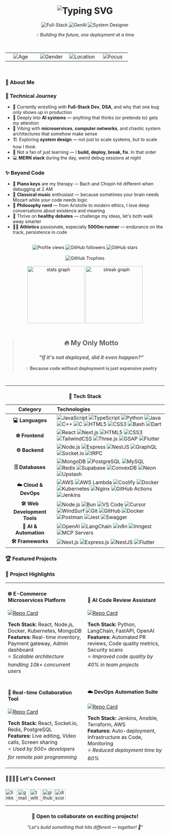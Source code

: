 <div align="center">

<!-- Header Section -->
<h1>
  <img src="https://readme-typing-svg.herokuapp.com?font=JetBrains+Mono&weight=800&size=35&pause=1000&color=6366F1&center=true&vCenter=true&width=600&lines=Hi+👋+I'm+Maitrek+Patel;Full-Stack+Developer;GenAI+Enthusiast;System+Designer" alt="Typing SVG" />
</h1>

<p align="center">
  <img src="https://img.shields.io/badge/🚀_Full--Stack-Developer-667eea?style=for-the-badge&labelColor=1a1a2e&color=667eea" alt="Full-Stack"/>
  <img src="https://img.shields.io/badge/🤖_GenAI-Developer-f093fb?style=for-the-badge&labelColor=1a1a2e&color=f093fb" alt="GenAI"/>
  <img src="https://img.shields.io/badge/🎯_System-Designer-4facfe?style=for-the-badge&labelColor=1a1a2e&color=4facfe" alt="System Designer"/>
</p>

<p align="center">
  <em>💡 Building the future, one deployment at a time</em>
</p>

<br>

<!-- Personal Info Cards -->
<table border="0" cellspacing="10" cellpadding="0" width="100%" align="center">
<tr align="center">
<td width="25%">
  <img src="https://img.shields.io/badge/👤_Age-22_years-4facfe?style=for-the-badge&labelColor=0f172a&color=4facfe" alt="Age" />
</td>
<td width="25%">
  <img src="https://img.shields.io/badge/🚹_Gender-Male-f093fb?style=for-the-badge&labelColor=0f172a&color=f093fb" alt="Gender" />
</td>
<td width="25%">
  <img src="https://img.shields.io/badge/📍_Location-India-81c784?style=for-the-badge&labelColor=0f172a&color=81c784" alt="Location" />
</td>
<td width="25%">
  <img src="https://img.shields.io/badge/🎯_Focus-GenAI_&_Systems-667eea?style=for-the-badge&labelColor=0f172a&color=667eea" alt="Focus" />
</td>
</tr>
</table>

<br>

<!-- About Me Section -->
<div align="left">

<h3>💭 About Me</h3>

### 🚀 Technical Journey
- 🧠 Currently wrestling with **Full-Stack Dev**, **DSA**, and why that one bug only shows up in production
- 🤖 Deeply into **AI systems** — anything that thinks (or pretends to) gets my attention  
- 🧩 Vibing with **microservices**, **computer networks**, and chaotic system architectures that somehow make sense
- 🏗️ Exploring **system design** — not just to scale systems, but to scale how I think
- 🔧 Not a fan of just learning — I **build, deploy, break, fix**. In that order
- 💻 **MERN stack** during the day, weird debug sessions at night


### ✨ Beyond Code  
- 🎹 **Piano keys** are my therapy — Bach and Chopin hit different when debugging at 2 AM
- 🎼 **Classical music** enthusiast — because sometimes your brain needs Mozart while your code needs logic
- 🤔 **Philosophy nerd** — from Aristotle to modern ethics, I love deep conversations about existence and meaning
- 💬 Thrive on **healthy debates** — challenge my ideas, let's both walk away smarter
- 🏃‍♂️ **Athletics** passionate, especially **5000m runner** — endurance on the track, persistence in code

</div>

<br>

<div align="center">
  <img src="https://komarev.com/ghpvc/?username=maitrekpatel1612&label=Profile%20views&color=9D4EDD&style=for-the-badge" alt="Profile views" />
  <img src="https://img.shields.io/github/followers/maitrekpatel1612?label=Followers&style=for-the-badge&color=9D4EDD" alt="GitHub followers" />
  <img src="https://img.shields.io/github/stars/maitrekpatel1612?label=Total%20Stars&style=for-the-badge&color=9D4EDD" alt="GitHub stars" />
</div>

<br>

<div align="center">
  <img src="https://github-profile-trophy.vercel.app/?username=maitrekpatel1612&theme=dracula&no-frame=false&no-bg=false&margin-w=4&row=1&column=6" alt="GitHub Trophies" />
</div>

<br>

<div align="center">
  <img src="https://github-readme-stats.vercel.app/api?username=maitrekpatel1612&hide_title=false&hide_rank=false&show_icons=true&include_all_commits=true&count_private=true&disable_animations=false&theme=dracula&locale=en&hide_border=false&border_radius=10" height="180" alt="stats graph"  />
  <img src="https://streak-stats.demolab.com?user=maitrekpatel1612&locale=en&mode=daily&theme=dracula&hide_border=false&border_radius=10" height="180" alt="streak graph"  />
</div>

<br>

</div>


<div align="center">

> ## 🔥 **My Only Motto**
> ### *"If it's not deployed, did it even happen?"*
> 
> 💡 **Because code without deployment is just expensive poetry**

</div>

<br>

---

<h3 align="center">🔬 Tech Stack</h3>

<div align="center">

| **Category** | **Technologies** |
|:---:|:---|
| **💻 Languages** | ![JavaScript](https://img.shields.io/badge/JS-F7DF1E?style=flat-square&logo=javascript&logoColor=black) ![TypeScript](https://img.shields.io/badge/TS-007ACC?style=flat-square&logo=typescript&logoColor=white) ![Python](https://img.shields.io/badge/Python-3776AB?style=flat-square&logo=python&logoColor=white) ![Java](https://img.shields.io/badge/Java-ED8B00?style=flat-square&logo=java&logoColor=white) ![C++](https://img.shields.io/badge/C++-00599C?style=flat-square&logo=c%2B%2B&logoColor=white) ![C](https://img.shields.io/badge/C-00599C?style=flat-square&logo=c&logoColor=white) ![HTML5](https://img.shields.io/badge/HTML5-E34F26?style=flat-square&logo=html5&logoColor=white) ![CSS3](https://img.shields.io/badge/CSS3-1572B6?style=flat-square&logo=css3&logoColor=white) ![Bash](https://img.shields.io/badge/Bash-4EAA25?style=flat-square&logo=gnubash&logoColor=white) ![Dart](https://img.shields.io/badge/Dart-0175C2?style=flat-square&logo=dart&logoColor=white) |
| **🌐 Frontend** | ![React](https://img.shields.io/badge/React-61DAFB?style=flat-square&logo=react&logoColor=black) ![Next.js](https://img.shields.io/badge/Next.js-000?style=flat-square&logo=next.js&logoColor=white) ![HTML5](https://img.shields.io/badge/HTML5-E34F26?style=flat-square&logo=html5&logoColor=white) ![CSS3](https://img.shields.io/badge/CSS3-1572B6?style=flat-square&logo=css3&logoColor=white) ![TailwindCSS](https://img.shields.io/badge/Tailwind-38B2AC?style=flat-square&logo=tailwind-css&logoColor=white) ![Three.js](https://img.shields.io/badge/Three.js-000?style=flat-square&logo=three.js&logoColor=white) ![GSAP](https://img.shields.io/badge/GSAP-88CE02?style=flat-square&logo=greensock&logoColor=white) ![Flutter](https://img.shields.io/badge/Flutter-02569B?style=flat-square&logo=flutter&logoColor=white) |
| **⚙️ Backend** | ![Node.js](https://img.shields.io/badge/Node.js-43853D?style=flat-square&logo=node.js&logoColor=white) ![Express](https://img.shields.io/badge/Express-000?style=flat-square&logo=express&logoColor=white) ![NestJS](https://img.shields.io/badge/NestJS-E0234E?style=flat-square&logo=nestjs&logoColor=white) ![GraphQL](https://img.shields.io/badge/GraphQL-E10098?style=flat-square&logo=graphql&logoColor=white) ![Socket.io](https://img.shields.io/badge/Socket.io-010101?style=flat-square&logo=socket.io&logoColor=white) ![tRPC](https://img.shields.io/badge/tRPC-2596BE?style=flat-square&logo=trpc&logoColor=white) |
| **🗄️ Databases** | ![MongoDB](https://img.shields.io/badge/MongoDB-4EA94B?style=flat-square&logo=mongodb&logoColor=white) ![PostgreSQL](https://img.shields.io/badge/PostgreSQL-316192?style=flat-square&logo=postgresql&logoColor=white) ![MySQL](https://img.shields.io/badge/MySQL-4479A1?style=flat-square&logo=mysql&logoColor=white) ![Redis](https://img.shields.io/badge/Redis-DC382D?style=flat-square&logo=redis&logoColor=white) ![Supabase](https://img.shields.io/badge/Supabase-3ECF8E?style=flat-square&logo=supabase&logoColor=white) ![ConvexDB](https://img.shields.io/badge/ConvexDB-FF6B6B?style=flat-square&logo=convex&logoColor=white) ![Neon](https://img.shields.io/badge/Neon-008FFF?style=flat-square&logo=neon&logoColor=white) ![Upstash](https://img.shields.io/badge/Upstash-00E9A3?style=flat-square&logo=upstash&logoColor=white) |
| **☁️ Cloud & DevOps** | ![AWS](https://img.shields.io/badge/AWS-232F3E?style=flat-square&logo=amazon-aws&logoColor=white) ![AWS Lambda](https://img.shields.io/badge/AWS_Lambda-FF9900?style=flat-square&logo=aws-lambda&logoColor=white) ![Coolify](https://img.shields.io/badge/Coolify-3B82F6?style=flat-square&logo=digitalocean&logoColor=white) ![Docker](https://img.shields.io/badge/Docker-2496ED?style=flat-square&logo=docker&logoColor=white) ![Kubernetes](https://img.shields.io/badge/K8s-326CE5?style=flat-square&logo=kubernetes&logoColor=white) ![Nginx](https://img.shields.io/badge/Nginx-009639?style=flat-square&logo=nginx&logoColor=white) ![GitHub Actions](https://img.shields.io/badge/GH_Actions-2088FF?style=flat-square&logo=github-actions&logoColor=white) ![Jenkins](https://img.shields.io/badge/Jenkins-D24939?style=flat-square&logo=jenkins&logoColor=white) |
| **🛠️ Web Development Tools** | ![Node.js](https://img.shields.io/badge/Node.js-43853D?style=flat-square&logo=node.js&logoColor=white) ![Bun](https://img.shields.io/badge/Bun-000000?style=flat-square&logo=bun&logoColor=white) ![VS Code](https://img.shields.io/badge/VS_Code-007ACC?style=flat-square&logo=visual-studio-code&logoColor=white) ![Cursor](https://img.shields.io/badge/Cursor-3B82F6?style=flat-square&logo=cursor&logoColor=white) ![WindSurf](https://img.shields.io/badge/WindSurf-14B8A6?style=flat-square&logo=tailwind-css&logoColor=white) ![Git](https://img.shields.io/badge/Git-F05032?style=flat-square&logo=git&logoColor=white) ![GitHub](https://img.shields.io/badge/GitHub-181717?style=flat-square&logo=github&logoColor=white) ![Docker](https://img.shields.io/badge/Docker-2496ED?style=flat-square&logo=docker&logoColor=white) ![Postman](https://img.shields.io/badge/Postman-FF6C37?style=flat-square&logo=postman&logoColor=white) ![Jest](https://img.shields.io/badge/Jest-C21325?style=flat-square&logo=jest&logoColor=white) ![Swagger](https://img.shields.io/badge/Swagger-85EA2D?style=flat-square&logo=swagger&logoColor=black) |
| **🤖 AI & Automation** | ![OpenAI](https://img.shields.io/badge/OpenAI-412991?style=flat-square&logo=openai&logoColor=white) ![LangChain](https://img.shields.io/badge/LangChain-1C3C3C?style=flat-square&logo=langchain&logoColor=white) ![n8n](https://img.shields.io/badge/n8n-F76808?style=flat-square&logo=n8n&logoColor=white) ![Inngest](https://img.shields.io/badge/Inngest-FF6B35?style=flat-square&logo=data&logoColor=white) ![MCP Servers](https://img.shields.io/badge/MCP-000000?style=flat-square&logo=minecraft&logoColor=white) |
| **🛠️ Frameworks** | ![Next.js](https://img.shields.io/badge/Next.js-000000?style=flat-square&logo=next.js&logoColor=white) ![Express.js](https://img.shields.io/badge/Express.js-000000?style=flat-square&logo=express&logoColor=white) ![NestJS](https://img.shields.io/badge/NestJS-E0234E?style=flat-square&logo=nestjs&logoColor=white) ![Flutter](https://img.shields.io/badge/Flutter-02569B?style=flat-square&logo=flutter&logoColor=white) |

</div>


###

<h3 align="left">🏆 Featured Projects</h3>

###

<div align="left">

### 🚀 **Project Highlights**

<table>
<tr>
<td width="50%">

#### 🌐 **E-Commerce Microservices Platform**
[![Repo Card](https://github-readme-stats.vercel.app/api/pin/?username=maitrekpatel1612&repo=ecommerce-microservices&theme=dracula)](https://github.com/maitrekpatel1612/ecommerce-microservices)

**Tech Stack:** React, Node.js, Docker, Kubernetes, MongoDB  
**Features:** Real-time inventory, Payment gateway, Admin dashboard  
⭐ *Scalable architecture handling 10k+ concurrent users*

</td>
<td width="50%">

#### 🤖 **AI Code Review Assistant**
[![Repo Card](https://github-readme-stats.vercel.app/api/pin/?username=maitrekpatel1612&repo=ai-code-reviewer&theme=dracula)](https://github.com/maitrekpatel1612/ai-code-reviewer)

**Tech Stack:** Python, LangChain, FastAPI, OpenAI  
**Features:** Automated PR reviews, Code quality metrics, Security scans  
⭐ *Improved code quality by 40% in team projects*

</td>
</tr>
<tr>
<td width="50%">

#### 📱 **Real-time Collaboration Tool**
[![Repo Card](https://github-readme-stats.vercel.app/api/pin/?username=maitrekpatel1612&repo=realtime-collab&theme=dracula)](https://github.com/maitrekpatel1612/realtime-collab)

**Tech Stack:** React, Socket.io, Redis, PostgreSQL  
**Features:** Live editing, Video calls, Screen sharing  
⭐ *Used by 500+ developers for remote pair programming*

</td>
<td width="50%">

#### ☁️ **DevOps Automation Suite**
[![Repo Card](https://github-readme-stats.vercel.app/api/pin/?username=maitrekpatel1612&repo=devops-automation&theme=dracula)](https://github.com/maitrekpatel1612/devops-automation)

**Tech Stack:** Jenkins, Ansible, Terraform, AWS  
**Features:** Auto-deployment, Infrastructure as Code, Monitoring  
⭐ *Reduced deployment time by 80%*

</td>
</tr>
</table>

</div>

###

<h3 align="left">🫱🏻‍🫲🏻 Let's Connect</h3>

###

<div align="left">
  <a href="https://www.linkedin.com/in/maitrek-patel-3428a9258/" target="_blank">
    <img src="https://img.shields.io/static/v1?message=LinkedIn&logo=linkedin&label=&color=0077B5&logoColor=white&labelColor=&style=for-the-badge" height="35" alt="linkedin logo"  />
  </a>
  <a href="mailto:maitrekpatel1612@gmail.com" target="_blank">
    <img src="https://img.shields.io/static/v1?message=Gmail&logo=gmail&label=&color=D14836&logoColor=white&labelColor=&style=for-the-badge" height="35" alt="gmail logo"  />
  </a>
  <a href="https://x.com/MaitrekP97201" target="_blank">
    <img src="https://img.shields.io/static/v1?message=Twitter&logo=twitter&label=&color=1DA1F2&logoColor=white&labelColor=&style=for-the-badge" height="35" alt="twitter logo"  />
  </a>
  <a href="https://github.com/maitrekpatel1612" target="_blank">
    <img src="https://img.shields.io/static/v1?message=GitHub&logo=github&label=&color=181717&logoColor=white&labelColor=&style=for-the-badge" height="35" alt="github logo"  />
  </a>
  <a href="https://discord.gg/yourdiscord" target="_blank">
    <img src="https://img.shields.io/static/v1?message=Discord&logo=discord&label=&color=7289DA&logoColor=white&labelColor=&style=for-the-badge" height="35" alt="discord logo"  />
  </a>
</div>

---

<div align="center">
  <h3>💬 Open to collaborate on exciting projects!</h3>
  <p><em>"Let's build something that hits different — together! 🚀"</em></p>
</div>

<br>
